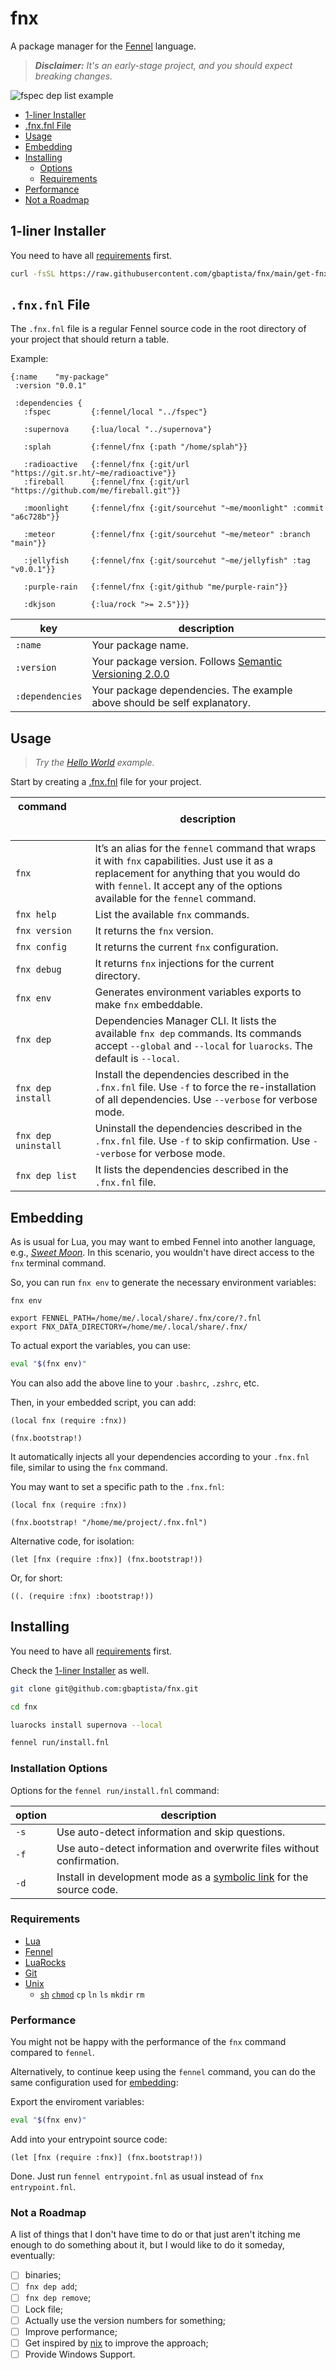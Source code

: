 # fnx

A package manager for the [Fennel](https://fennel-lang.org/) language.

> _**Disclaimer:** It's an early-stage project, and you should expect breaking changes._

![fspec dep list example](https://raw.githubusercontent.com/gbaptista/assets/0f230313d9087dd73926be0e918c407e2342d659/fnx/readme-v2.png)

- [1-liner Installer](#1-liner-installer)
- [.fnx.fnl File](#fnxfnl-file)
- [Usage](#usage)
- [Embedding](#embedding)
- [Installing](#installing)
  - [Options](#installation-options)
  - [Requirements](#requirements)
- [Performance](#performance)
- [Not a Roadmap](#not-a-roadmap)

## 1-liner Installer

You need to have all [requirements](#requirements) first.

```sh
curl -fsSL https://raw.githubusercontent.com/gbaptista/fnx/main/get-fnx.sh -o get-fnx.sh && sh get-fnx.sh
```

## `.fnx.fnl` File

The `.fnx.fnl` file is a regular Fennel source code in the root directory of your project that should return a table.

Example:

```fennel
{:name    "my-package"
 :version "0.0.1"

 :dependencies {
   :fspec         {:fennel/local "../fspec"}

   :supernova     {:lua/local "../supernova"}

   :splah         {:fennel/fnx {:path "/home/splah"}}

   :radioactive   {:fennel/fnx {:git/url "https://git.sr.ht/~me/radioactive"}}
   :fireball      {:fennel/fnx {:git/url "https://github.com/me/fireball.git"}}

   :moonlight     {:fennel/fnx {:git/sourcehut "~me/moonlight" :commit "a6c728b"}}

   :meteor        {:fennel/fnx {:git/sourcehut "~me/meteor" :branch "main"}}

   :jellyfish     {:fennel/fnx {:git/sourcehut "~me/jellyfish" :tag "v0.0.1"}}

   :purple-rain   {:fennel/fnx {:git/github "me/purple-rain"}}

   :dkjson        {:lua/rock ">= 2.5"}}}
```

| key | description |
|-----|-------------|
| `:name` | Your package name. |
| `:version` | Your package version. Follows [Semantic Versioning 2.0.0](https://semver.org/) |
| `:dependencies` | Your package dependencies. The example above should be self explanatory. |

## Usage

> _Try the [Hello World](https://github.com/gbaptista/fnx-hello-world) example._

Start by creating a [.fnx.fnl](#fnxfnl-file) file for your project.

| command &nbsp; &nbsp; &nbsp; &nbsp; &nbsp; &nbsp; &nbsp; &nbsp; &nbsp; &nbsp; &nbsp;  &nbsp;&nbsp; &nbsp;&nbsp;&nbsp; &nbsp; &nbsp;  &nbsp; &nbsp; &nbsp; &nbsp; &nbsp; &nbsp; | description |
|---------|-------------|
| `fnx` | It’s an alias for the `fennel` command that wraps it with `fnx` capabilities. Just use it as a replacement for anything that you would do with `fennel`. It accept any of the options available for the `fennel` command. |
| `fnx help` | List the available `fnx` commands. |
| `fnx version` | It returns the `fnx` version. |
| `fnx config` | It returns the current `fnx` configuration. |
| `fnx debug` | It returns `fnx` injections for the current directory. |
| `fnx env` | Generates environment variables exports to make `fnx` embeddable. |
| `fnx dep` | Dependencies Manager CLI. It lists the available `fnx dep` commands. Its commands accept `--global` and `--local` for `luarocks`. The default is `--local`. |
| `fnx dep install` | Install the dependencies described in the `.fnx.fnl` file. Use `-f` to force the re-installation of all dependencies. Use `--verbose` for verbose mode. |
| `fnx dep uninstall` | Uninstall the dependencies described in the `.fnx.fnl` file. Use `-f` to skip confirmation. Use `--verbose` for verbose mode. |
| `fnx dep list` | It lists the dependencies described in the `.fnx.fnl` file. |

## Embedding

As is usual for Lua, you may want to embed Fennel into another language, e.g., [_Sweet Moon_](https://github.com/gbaptista/sweet-moon). In this scenario, you wouldn't have direct access to the `fnx` terminal command.

So, you can run `fnx env` to generate the necessary environment variables:
```shell
fnx env

export FENNEL_PATH=/home/me/.local/share/.fnx/core/?.fnl
export FNX_DATA_DIRECTORY=/home/me/.local/share/.fnx/
```

To actual export the variables, you can use:
```sh
eval "$(fnx env)"
```

You can also add the above line to your `.bashrc`, `.zshrc`, etc.

Then, in your embedded script, you can add:
```fennel
(local fnx (require :fnx))

(fnx.bootstrap!)
```

It automatically injects all your dependencies according to your `.fnx.fnl` file, similar to using the `fnx` command.

You may want to set a specific path to the `.fnx.fnl`:

```fennel
(local fnx (require :fnx))

(fnx.bootstrap! "/home/me/project/.fnx.fnl")
```

Alternative code, for isolation:
```fennel
(let [fnx (require :fnx)] (fnx.bootstrap!))
```

Or, for short:
```fennel
((. (require :fnx) :bootstrap!))
```

## Installing

You need to have all [requirements](#requirements) first.

Check the [1-liner Installer](#1-liner-installer) as well.

```sh
git clone git@github.com:gbaptista/fnx.git

cd fnx

luarocks install supernova --local

fennel run/install.fnl
```

### Installation Options

Options for the `fennel run/install.fnl` command:

| option | description |
|--------|-------------|
| `-s` | Use auto-detect information and skip questions. |
| `-f` | Use auto-detect information and overwrite files without confirmation. |
| `-d` | Install in development mode as a [symbolic link](https://en.wikipedia.org/wiki/Symbolic_link) for the source code. |

### Requirements

- [Lua](https://www.lua.org/download.html)
- [Fennel](https://fennel-lang.org/setup#downloading-fennel)
- [LuaRocks](https://github.com/luarocks/luarocks/wiki/Download)
- [Git](https://git-scm.com/)
- [Unix](https://en.wikipedia.org/wiki/Unix)
  - [`sh`](https://en.wikipedia.org/wiki/Bourne_shell) [`chmod`](https://en.wikipedia.org/wiki/Chmod) `cp` `ln` `ls` `mkdir` `rm`

### Performance

You might not be happy with the performance of the `fnx` command compared to  `fennel`.

Alternatively, to continue keep using the `fennel` command, you can do the same configuration used for [embedding](#embedding):

Export the enviroment variables:
```sh
eval "$(fnx env)"
```

Add into your entrypoint source code:

```fennel
(let [fnx (require :fnx)] (fnx.bootstrap!))
```

Done. Just run `fennel entrypoint.fnl` as usual instead of `fnx entrypoint.fnl`.

### Not a Roadmap

A list of things that I don't have time to do or that just aren't itching me enough to do something about it, but I would like to do it someday, eventually:

- [ ] binaries;
- [ ] `fnx dep add`;
- [ ] `fnx dep remove`;
- [ ] Lock file;
- [ ] Actually use the version numbers for something;
- [ ] Improve performance;
- [ ] Get inspired by [nix](https://nixos.org) to improve the approach;
- [ ] Provide Windows Support.
